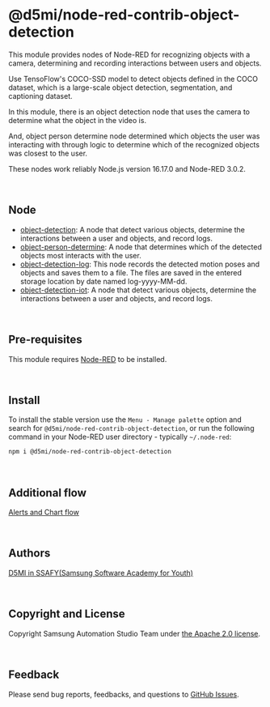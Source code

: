 # @d5mi/node-red-contrib-object-detection

This module provides nodes of Node-RED for recognizing objects with a camera, determining and recording interactions between users and objects.

Use TensoFlow's COCO-SSD model to detect objects defined in the COCO dataset, which is a large-scale object detection, segmentation, and captioning dataset.

In this module, there is an object detection node that uses the camera to determine what the object in the video is.

And, object person determine node determined which objects the user was interacting with through logic to determine which of the recognized objects was closest to the user.

These nodes work reliably Node.js version 16.17.0 and Node-RED 3.0.2.

<br>

## Node

- [object-detection](https://github.com/D5MI/node-red-contrib-object-detection/tree/master/object_detection): A node that detect various objects, determine the interactions between a user and objects, and record logs.
- [object-person-determine](https://github.com/D5MI/node-red-contrib-object-detection/tree/master/object-person-determine): A node that determines which of the detected objects most interacts with the user.
- [object-detection-log](https://github.com/D5MI/node-red-contrib-object-detection/tree/master/object-detection-log): This node records the detected motion poses and objects and saves them to a file. The files are saved in the entered storage location by date named log-yyyy-MM-dd.
- [object-detection-iot](https://github.com/D5MI/node-red-contrib-object-detection/tree/master/object-detection-iot): A node that detect various objects, determine the interactions between a user and objects, and record logs.

<br>

## Pre-requisites

This module requires [Node-RED](https://nodered.org/) to be installed.

<br>

## Install

To install the stable version use the `Menu - Manage palette` option and search for `@d5mi/node-red-contrib-object-detection`, or run the following command in your Node-RED user directory - typically `~/.node-red`:

```bash
npm i @d5mi/node-red-contrib-object-detection
```

<br>

## Additional flow

[Alerts and Chart flow](https://github.com/D5MI/node-red-contrib-object-detection/blob/master/ADDITIONAL_FLOW.md)

<br>

## Authors

[D5MI in SSAFY(Samsung Software Academy for Youth)](https://github.com/D5MI)

<br>

## Copyright and License

Copyright Samsung Automation Studio Team under [the Apache 2.0 license](https://www.apache.org/licenses/LICENSE-2.0).

<br>

## Feedback

Please send bug reports, feedbacks, and questions to [GitHub Issues](https://github.com/D5MI/node-red-contrib-object-detection/issues).
